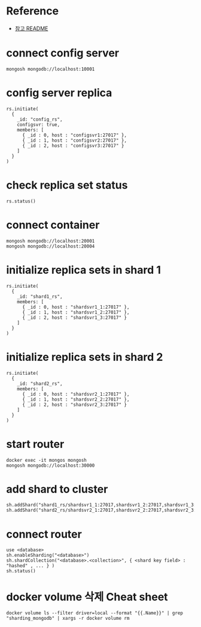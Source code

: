# Reference
- [참고 README](https://github.com/yasasdy/mongodb-sharding/blob/main/README.md)

# connect config server
```
mongosh mongodb://localhost:10001
```

# config server replica
```
rs.initiate(
  {
    _id: "config_rs",
    configsvr: true,
    members: [
      { _id : 0, host : "configsvr1:27017" },
      { _id : 1, host : "configsvr2:27017" },
      { _id : 2, host : "configsvr3:27017" }
    ]
  }
)
```

# check replica set status
```
rs.status()
```

# connect container
```
mongosh mongodb://localhost:20001
mongosh mongodb://localhost:20004
```

# initialize replica sets in shard 1
```
rs.initiate(
  {
    _id: "shard1_rs",
    members: [
      { _id : 0, host : "shardsvr1_1:27017" },
      { _id : 1, host : "shardsvr1_2:27017" },
      { _id : 2, host : "shardsvr1_3:27017" }
    ]
  }
)
```

# initialize replica sets in shard 2
```
rs.initiate(
  {
    _id: "shard2_rs",
    members: [
      { _id : 0, host : "shardsvr2_1:27017" },
      { _id : 1, host : "shardsvr2_2:27017" },
      { _id : 2, host : "shardsvr2_3:27017" }
    ]
  }
)
```

# start router
```
docker exec -it mongos mongosh
mongosh mongodb://localhost:30000
```

# add shard to cluster
```
sh.addShard("shard1_rs/shardsvr1_1:27017,shardsvr1_2:27017,shardsvr1_3:27017")
sh.addShard("shard2_rs/shardsvr2_1:27017,shardsvr2_2:27017,shardsvr2_3:27017")
```


# connect router 
```
use <database>
sh.enableSharding("<database>")
sh.shardCollection("<database>.<collection>", { <shard key field> : "hashed" , ... } )
sh.status()
```

# docker volume 삭제 Cheat sheet
```
docker volume ls --filter driver=local --format "{{.Name}}" | grep "sharding_mongodb" | xargs -r docker volume rm
```